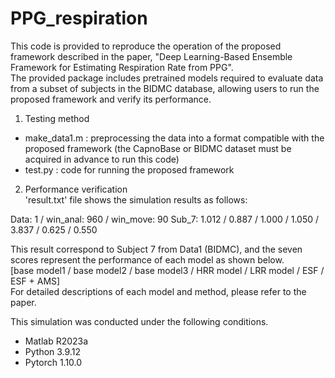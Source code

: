 # PPG_respiration
This code is provided to reproduce the operation of the proposed framework described in the paper, "Deep Learning-Based Ensemble Framework for Estimating Respiration Rate from PPG".  
The provided package includes pretrained models required to evaluate data from a subset of subjects in the BIDMC database, allowing users to run the proposed framework and verify its performance.

1. Testing method
 - make_data1.m : preprocessing the data into a format compatible with the proposed framework (the CapnoBase or BIDMC dataset must be acquired in advance to run this code)
 - test.py : code for running the proposed framework

2. Performance verification  
 'result.txt' file shows the simulation results as follows:
 
 Data: 1 / win_anal: 960 / win_move: 90
 Sub_7: 1.012 / 0.887 / 1.000 / 1.050 / 3.837 / 0.625 / 0.550
 
 This result correspond to Subject 7 from Data1 (BIDMC), and the seven scores represent the performance of each model as shown below.  
 [base model1 / base model2 / base model3 / HRR model / LRR model / ESF / ESF + AMS]  
 For detailed descriptions of each model and method, please refer to the paper.  
 
 This simulation was conducted under the following conditions.
 - Matlab R2023a
 - Python 3.9.12
 - Pytorch 1.10.0
 
 
  
